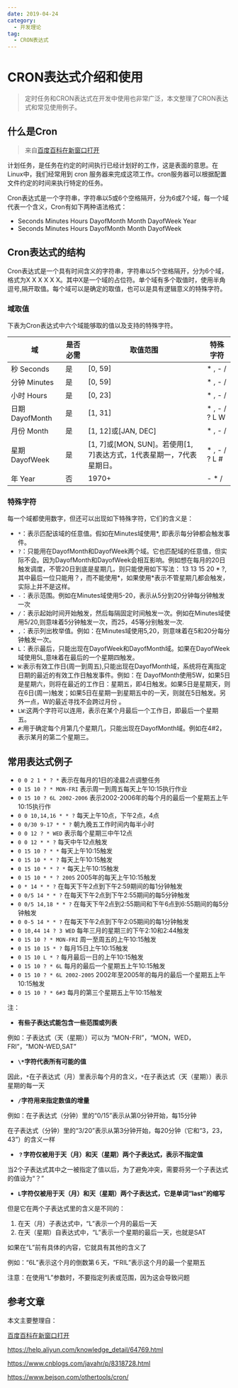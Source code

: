 ```yaml
---
date: 2019-04-24
category:
  - 开发理论
tag:
  - CRON表达式
---
```

# CRON表达式介绍和使用 

> 定时任务和CRON表达式在开发中使用也非常广泛，本文整理了CRON表达式和常见使用例子。

## 什么是Cron

> 来自[百度百科在新窗口打开](https://baike.baidu.com/item/cron/10952601)

计划任务，是任务在约定的时间执行已经计划好的工作，这是表面的意思。在Linux中，我们经常用到 cron 服务器来完成这项工作。cron服务器可以根据配置文件约定的时间来执行特定的任务。

Cron表达式是一个字符串，字符串以5或6个空格隔开，分为6或7个域，每一个域代表一个含义，Cron有如下两种语法格式：

- Seconds Minutes Hours DayofMonth Month DayofWeek Year
- Seconds Minutes Hours DayofMonth Month DayofWeek

## Cron表达式的结构

Cron表达式是一个具有时间含义的字符串，字符串以5个空格隔开，分为6个域，格式为X X X X X X。其中X是一个域的占位符。单个域有多个取值时，使用半角逗号,隔开取值。每个域可以是确定的取值，也可以是具有逻辑意义的特殊字符。

### 域取值

下表为Cron表达式中六个域能够取的值以及支持的特殊字符。

| 域              | 是否必需 | 取值范围                                                     | 特殊字符      |
| --------------- | -------- | ------------------------------------------------------------ | ------------- |
| 秒 Seconds      | 是       | [0, 59]                                                      | * , - /       |
| 分钟 Minutes    | 是       | [0, 59]                                                      | * , - /       |
| 小时 Hours      | 是       | [0, 23]                                                      | * , - /       |
| 日期 DayofMonth | 是       | [1, 31]                                                      | * , - / ? L W |
| 月份 Month      | 是       | [1, 12]或[JAN, DEC]                                          | * , - /       |
| 星期 DayofWeek  | 是       | [1, 7]或[MON, SUN]。若使用[1, 7]表达方式，1代表星期一，7代表星期日。 | * , - / ? L # |
| 年 Year         | 否       | 1970+                                                        | - * /         |

### 特殊字符

每一个域都使用数字，但还可以出现如下特殊字符，它们的含义是：

- `*`：表示匹配该域的任意值。假如在Minutes域使用*, 即表示每分钟都会触发事件。
- `?`：只能用在DayofMonth和DayofWeek两个域。它也匹配域的任意值，但实际不会。因为DayofMonth和DayofWeek会相互影响。例如想在每月的20日触发调度，不管20日到底是星期几，则只能使用如下写法： 13 13 15 20 * ?, 其中最后一位只能用？，而不能使用*，如果使用*表示不管星期几都会触发，实际上并不是这样。
- `-`：表示范围。例如在Minutes域使用5-20，表示从5分到20分钟每分钟触发一次
- `/`：表示起始时间开始触发，然后每隔固定时间触发一次。例如在Minutes域使用5/20,则意味着5分钟触发一次，而25，45等分别触发一次.
- `,`：表示列出枚举值。例如：在Minutes域使用5,20，则意味着在5和20分每分钟触发一次。
- `L`：表示最后，只能出现在DayofWeek和DayofMonth域。如果在DayofWeek域使用5L,意味着在最后的一个星期四触发。
- `W`:表示有效工作日(周一到周五),只能出现在DayofMonth域，系统将在离指定日期的最近的有效工作日触发事件。例如：在 DayofMonth使用5W，如果5日是星期六，则将在最近的工作日：星期五，即4日触发。如果5日是星期天，则在6日(周一)触发；如果5日在星期一到星期五中的一天，则就在5日触发。另外一点，W的最近寻找不会跨过月份 。
- `LW`:这两个字符可以连用，表示在某个月最后一个工作日，即最后一个星期五。
- `#`:用于确定每个月第几个星期几，只能出现在DayofMonth域。例如在4#2，表示某月的第二个星期三。

## 常用表达式例子

- `0 0 2 1 * ? *` 表示在每月的1日的凌晨2点调整任务
- `0 15 10 ? * MON-FRI` 表示周一到周五每天上午10:15执行作业
- `0 15 10 ? 6L 2002-2006` 表示2002-2006年的每个月的最后一个星期五上午10:15执行作
- `0 0 10,14,16 * * ?` 每天上午10点，下午2点，4点
- `0 0/30 9-17 * * ?` 朝九晚五工作时间内每半小时
- `0 0 12 ? * WED` 表示每个星期三中午12点
- `0 0 12 * * ?` 每天中午12点触发
- `0 15 10 ? * *` 每天上午10:15触发
- `0 15 10 * * ?` 每天上午10:15触发
- `0 15 10 * * ? *` 每天上午10:15触发
- `0 15 10 * * ? 2005` 2005年的每天上午10:15触发
- `0 * 14 * * ?` 在每天下午2点到下午2:59期间的每1分钟触发
- `0 0/5 14 * * ?` 在每天下午2点到下午2:55期间的每5分钟触发
- `0 0/5 14,18 * * ?` 在每天下午2点到2:55期间和下午6点到6:55期间的每5分钟触发
- `0 0-5 14 * * ?` 在每天下午2点到下午2:05期间的每1分钟触发
- `0 10,44 14 ? 3 WED` 每年三月的星期三的下午2:10和2:44触发
- `0 15 10 ? * MON-FRI` 周一至周五的上午10:15触发
- `0 15 10 15 * ?` 每月15日上午10:15触发
- `0 15 10 L * ?` 每月最后一日的上午10:15触发
- `0 15 10 ? * 6L` 每月的最后一个星期五上午10:15触发
- `0 15 10 ? * 6L 2002-2005` 2002年至2005年的每月的最后一个星期五上午10:15触发
- `0 15 10 ? * 6#3` 每月的第三个星期五上午10:15触发

注：

- **有些子表达式能包含一些范围或列表**

例如：子表达式（天（星期））可以为 “MON-FRI”，“MON，WED，FRI”，“MON-WED,SAT”

- **`\*`字符代表所有可能的值**

因此，`*`在子表达式（月）里表示每个月的含义，`*`在子表达式（天（星期））表示星期的每一天

- **`/`字符用来指定数值的增量**

例如：在子表达式（分钟）里的“0/15”表示从第0分钟开始，每15分钟

在子表达式（分钟）里的“3/20”表示从第3分钟开始，每20分钟（它和“3，23，43”）的含义一样

- **`？`字符仅被用于天（月）和天（星期）两个子表达式，表示不指定值**

当2个子表达式其中之一被指定了值以后，为了避免冲突，需要将另一个子表达式的值设为“？”

- **`L`字符仅被用于天（月）和天（星期）两个子表达式，它是单词“last”的缩写**

但是它在两个子表达式里的含义是不同的：

1. 在天（月）子表达式中，“L”表示一个月的最后一天
2. 在天（星期）自表达式中，“L”表示一个星期的最后一天，也就是SAT

如果在“L”前有具体的内容，它就具有其他的含义了

例如：“6L”表示这个月的倒数第６天，“FRIL”表示这个月的最一个星期五

注意：在使用“L”参数时，不要指定列表或范围，因为这会导致问题

## 参考文章

本文主要整理自：

[百度百科在新窗口打开](https://baike.baidu.com/item/cron/10952601)

https://help.aliyun.com/knowledge_detail/64769.html

https://www.cnblogs.com/javahr/p/8318728.html

https://www.bejson.com/othertools/cron/
